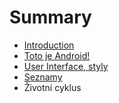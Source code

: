 # Summary

* [Introduction](README.md)
* [Toto je Android!](1-toto-je-android.md)
* [User Interface, styly](2-user_interface,_styly.md)
* [Seznamy](3-seznamy.md)
* Životní cyklus

